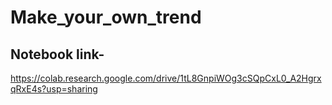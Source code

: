 # Make_your_own_trend

## Notebook link- 
https://colab.research.google.com/drive/1tL8GnpiWOg3cSQpCxL0_A2HgrxqRxE4s?usp=sharing
